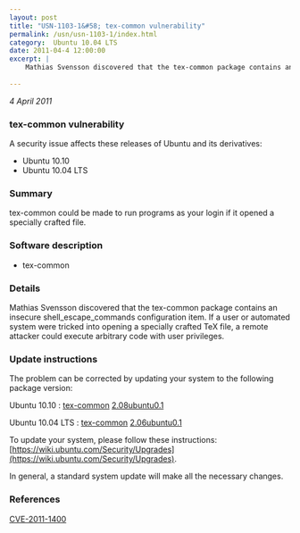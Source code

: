 ```yaml
---
layout: post
title: "USN-1103-1&#58; tex-common vulnerability"
permalink: /usn/usn-1103-1/index.html
category:  Ubuntu 10.04 LTS
date: 2011-04-4 12:00:00
excerpt: |
    Mathias Svensson discovered that the tex-common package contains an insecure shell_escape_commands configuration item. If a user or automated system were tricked into opening a specially crafted TeX file, a remote attacker could execute arbitrary code with user privileges. 
    
--- 
```

 
 

*4 April 2011*

### tex-common vulnerability

A security issue affects these releases of Ubuntu and its derivatives:

* Ubuntu 10.10
* Ubuntu 10.04 LTS

### Summary

tex-common could be made to run programs as your login if it opened a specially crafted file.

### Software description

* tex-common 

### Details

Mathias Svensson discovered that the tex-common package contains an insecure shell_escape_commands configuration item. If a user or automated system were tricked into opening a specially crafted TeX file, a remote attacker could execute arbitrary code with user privileges. 

### Update instructions

The problem can be corrected by updating your system to the following package version:

Ubuntu 10.10
 : [tex-common](https://launchpad.net/ubuntu/+source/tex-common) <span> [2.08ubuntu0.1](https://launchpad.net/ubuntu/+source/tex-common/2.08ubuntu0.1) </span> 

Ubuntu 10.04 LTS
 : [tex-common](https://launchpad.net/ubuntu/+source/tex-common) <span> [2.06ubuntu0.1](https://launchpad.net/ubuntu/+source/tex-common/2.06ubuntu0.1) </span> 

To update your system, please follow these instructions: [https://wiki.ubuntu.com/Security/Upgrades](https://wiki.ubuntu.com/Security/Upgrades).

In general, a standard system update will make all the necessary changes. 

### References

 
 [CVE-2011-1400](http://people.ubuntu.com/~ubuntu-security/cve/CVE-2011-1400)
 

